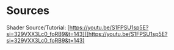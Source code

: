 # Sources
Shader Source/Tutorial: [https://youtu.be/S1FPSU1sp5E?si=329VXX3Lc0_foRB9&t=143]([https://youtu.be/S1FPSU1sp5E?si=329VXX3Lc0_foRB9&t=143)
